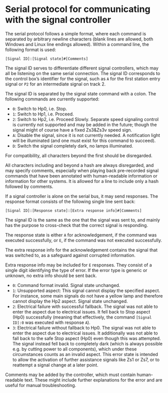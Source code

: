 # Serial protocol for communicating with the signal controller

The serial protocol follows a simple format, where each command is separated by arbitrary newline characters (blank lines are allowed, both Windows and Linux line endings allowed). Within a command line, the following format is used:

```
[Signal ID]:[Signal state]#[Comments]
```

The signal ID serves to differentiate different signal controllers, which may all be listening on the same serial connection. The signal ID corresponds to the control box’s identifier for the signal, such as `A` for the first station entry signal or `P2` for an intermediate signal on track 2.

The signal ID is separated by the signal state command with a colon. The following commands are currently supported:

- `0`: Switch to Hp0, i.e. Stop.
- `1`: Switch to Hp1, i.e. Proceed.
- `2`: Switch to Hp2, i.e. Proceed Slowly. Separate speed signaling control is currently not supported and may be added in the future; though the signal might of course have a fixed Zs3&Zs3v speed sign.
- `A`: Disable the signal, since it is not currently needed. A notification light will be illuminated (and one must exist for this command to succeed).
- `D`: Switch the signal completely dark, no lamps illuminated.

For compatibility, all characters beyond the first should be disregarded.

All characters including and beyond a hash are always disregarded, and may specify comments, especially when playing back pre-recorded signal commands that have been annotated with human-readable information or information for other systems. It is allowed for a line to include only a hash followed by comments.

If a signal controller is alone on the serial bus, it may send responses. The response format consists of the following single line sent back:

```
[Signal ID]:[Response state]:[Extra response info]#[Comments]
```

The signal ID is the same as the one that the signal was sent to, and mainly has the purpose to cross-check that the correct signal is responding.

The response state is either `A` for acknowledgement, if the command was executed successfully, or `E`, if the command was not executed successfully.

The extra response info for the acknowledgement contains the signal that was switched to, as a safeguard against corrupted information.

Extra response info may be included for `E` responses. They consist of a single digit identifying the type of error. If the error type is generic or unknown, no extra info should be sent back.

- `0`: Command format invalid. Signal state unchanged.
- `1`: Unsupported aspect: This signal cannot display the specified aspect. For instance, some main signals do not have a yellow lamp and therefore cannot display the Hp2 aspect. Signal state unchanged.
- `2`: Electrical failure with successful fallback. The signal was not able to enter the aspect due to electrical issues. It fell back to Stop aspect (Hp0) successfully (meaning that effectively, the command `[Signal ID]:0` was executed with response `A`).
- `3`: Electrical failure without fallback to Hp0. The signal was not able to enter the aspect due to electrical issues. It additionally was not able to fall back to the safe Stop aspect (Hp0) even though this was attempted. The signal instead fell back to completely dark (which is always possible e.g. by cutting power to all components), which under these circumstances counts as an invalid aspect. This error state is intended to allow the activation of further assistance signals like Zs1 or Zs7, or to reattempt a signal change at a later point.

Comments may be added by the controller, which must contain human-readable text. These might include further explanations for the error and are useful for manual troubleshooting.
